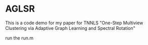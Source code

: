 # AGLSR
This is a code demo for my paper for TNNLS "One-Step Multiview Clustering via Adaptive Graph Learning and Spectral Rotation"

run the run.m
